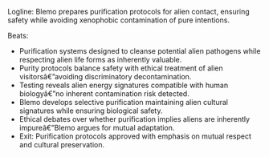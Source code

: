 ﻿---
series: 5
novella: 1
file: S5N1_CH05
type: chapter
pov: Blemo
setting: Purification chamber - alien contamination protocols
word_target_min: 1201
word_target_max: 2299
status: outline
---
Logline: Blemo prepares purification protocols for alien contact, ensuring safety while avoiding xenophobic contamination of pure intentions.

Beats:
- Purification systems designed to cleanse potential alien pathogens while respecting alien life forms as inherently valuable.
- Purity protocols balance safety with ethical treatment of alien visitorsâ€”avoiding discriminatory decontamination.
- Testing reveals alien energy signatures compatible with human biologyâ€”no inherent contamination risk detected.
- Blemo develops selective purification maintaining alien cultural signatures while ensuring biological safety.
- Ethical debates over whether purification implies aliens are inherently impureâ€”Blemo argues for mutual adaptation.
- Exit: Purification protocols approved with emphasis on mutual respect and cultural preservation.